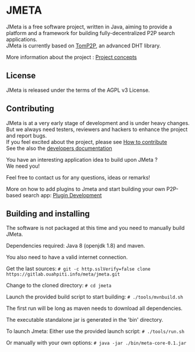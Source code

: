 # JMETA

JMeta is a free software project, written in Java, aiming to provide a platform and a framework for building fully-decentralized P2P search applications.  
JMeta is currently based on [TomP2P](https://github.com/tomp2p/TomP2P), an advanced DHT library.  

More information about the project : [Project concepts](https://gitlab.ouahpiti.info/meta/jmeta/wikis/concepts)

## License

JMeta is released under the terms of the AGPL v3 License.  

## Contributing

JMeta is at a very early stage of development and is under heavy changes.  
But we always need testers, reviewers and hackers to enhance the project and report bugs.  
If you feel excited about the project, please see [How to contribute](https://gitlab.ouahpiti.info/meta/jmeta/wikis/contribute)  
See the also the [developers documentation](https://gitlab.ouahpiti.info/meta/jmeta/wikis/dev/developers)

You have an interesting application idea to build upon JMeta ?  
We need you!

Feel free to contact us for any questions, ideas or remarks!  

More on how to add plugins to Jmeta and start building your own P2P-based search app: [Plugin Development](https://gitlab.ouahpiti.info/meta/jmeta/wikis/dev/plugins)  

## Building and installing

The software is not packaged at this time and you need to manually build JMeta.

Dependencies required: Java 8 (openjdk 1.8) and maven.

You also need to have a valid internet connection.

Get the last sources:
`# git -c http.sslVerify=false clone https://gitlab.ouahpiti.info/meta/jmeta.git`

Change to the cloned directory:
`# cd jmeta`

Launch the provided build script to start building: 
`# ./tools/mvnbuild.sh`

The first run will be long as maven needs to download all dependencies.

The executable standalone jar is generated in the 'bin' directory.

To launch Jmeta:
Either use the provided launch script: `# ./tools/run.sh`

Or manually with your own options: `# java -jar ./bin/meta-core-0.1.jar`
